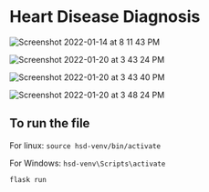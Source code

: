 # Heart Disease Diagnosis


![Screenshot 2022-01-14 at 8 11 43 PM](https://user-images.githubusercontent.com/63470232/150319897-b6056f6a-569c-4856-9926-760d09ffbc01.png)

![Screenshot 2022-01-20 at 3 43 24 PM](https://user-images.githubusercontent.com/63470232/150319963-661d317c-61b9-4ef4-b2e4-9cc34787b8f0.png)

![Screenshot 2022-01-20 at 3 43 40 PM](https://user-images.githubusercontent.com/63470232/150320053-fd4c67e4-3fff-4c8a-8bf0-4c6205eceada.png)

![Screenshot 2022-01-20 at 3 48 24 PM](https://user-images.githubusercontent.com/63470232/150320154-08d98f1e-166d-4af8-b806-f33c936e4003.png)





## To run the file

For linux:
`source hsd-venv/bin/activate`

For Windows:
`hsd-venv\Scripts\activate`

`flask run`

